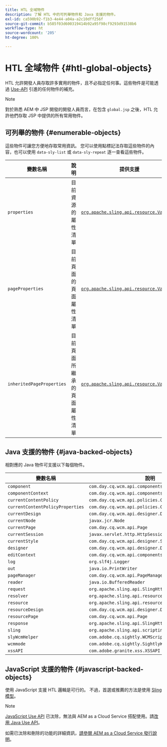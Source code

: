 ```yaml
---
title: HTL 全域物件
description: 了解 HTL 中的可列舉物件和 Java 支援的物件。
exl-id: ca590b92-f1b3-4e44-a04a-a2c10dff256f
source-git-commit: b585f03d600319414b92a95f98cf9293d91538b6
workflow-type: ht
source-wordcount: '205'
ht-degree: 100%

---
```



# HTL 全域物件 {#htl-global-objects}

HTL 允許開發人員存取許多實用的物件，且不必指定任何事。這些物件是可能透過 [Use-API](java-use-api.md) 引進的任何物件的補充。

>[!NOTE]
>
>對於熟悉 AEM 中 JSP 開發的開發人員而言，在包含 `global.jsp` 之後，HTL 允許他們存取 JSP 中提供的所有常用物件。

## 可列舉的物件 {#enumerable-objects}

這些物件可讓您方便地存取常用資訊。 您可以使用點標記法存取這些物件的內容，也可以使用 `data-sly-list` 或 `data-sly-repeat` 逐一查看這些物件。

| 變數名稱 | 說明 | 提供支援 |
|--- |--- |--- |
| `properties` | 目前資源的屬性清單 | [`org.apache.sling.api.resource.ValueMap`](https://developer.adobe.com/experience-manager/reference-materials/6-5/javadoc/org/apache/sling/api/resource/ValueMap.html) |
| `pageProperties` | 目前頁面的頁面屬性清單 | [`org.apache.sling.api.resource.ValueMap`](https://developer.adobe.com/experience-manager/reference-materials/6-5/javadoc/org/apache/sling/api/resource/ValueMap.html) |
| `inheritedPageProperties` | 目前頁面所繼承的頁面屬性清單 | [`org.apache.sling.api.resource.ValueMap`](https://developer.adobe.com/experience-manager/reference-materials/6-5/javadoc/org/apache/sling/api/resource/ValueMap.html) |

## Java 支援的物件 {#java-backed-objects}

相對應的 Java 物件可支援以下每個物件。

| 變數名稱 | 說明 |
|---|---|
| `component` | `com.day.cq.wcm.api.components.Component` |
| `componentContext` | `com.day.cq.wcm.api.components.ComponentContext` |
| `currentContentPolicy` | `com.day.cq.wcm.api.policies.ContentPolicy` |
| `currentContentPolicyProperties` | `com.day.cq.wcm.api.policies.ContentPolicy` |
| `currentDesign` | `com.day.cq.wcm.api.designer.Design` |
| `currentNode` | `javax.jcr.Node` |
| `currentPage` | `com.day.cq.wcm.api.Page` |
| `currentSession` | `javax.servlet.http.HttpSession` |
| `currentStyle` | `com.day.cq.wcm.api.designer.Style` |
| `designer` | `com.day.cq.wcm.api.designer.Designer` |
| `editContext` | `com.day.cq.wcm.api.components.EditContext` |
| `log` | `org.slf4j.Logger` |
| `out` | `java.io.PrintWriter` |
| `pageManager` | `com.day.cq.wcm.api.PageManager` |
| `reader` | `java.io.BufferedReader` |
| `request` | `org.apache.sling.api.SlingHttpServletRequest` |
| `resolver` | `org.apache.sling.api.resource.ResourceResolver` |
| `resource` | `org.apache.sling.api.resource.Resource` |
| `resourceDesign` | `com.day.cq.wcm.api.designer.Design` |
| `resourcePage` | `com.day.cq.wcm.api.Page` |
| `response` | `org.apache.sling.api.SlingHttpServletResponse` |
| `sling` | `org.apache.sling.api.scripting.SlingScriptHelper` |
| `slyWcmHelper` | `com.adobe.cq.sightly.WCMScriptHelper` |
| `wcmmode` | `com.adobe.cq.sightly.SightlyWCMMode` |
| `xssAPI` | `com.adobe.granite.xss.XSSAPI` |

## JavaScript 支援的物件 {#javascript-backed-objects}

使用 JavaScript 支援 HTL 邏輯是可行的。 不過，首選或推薦的方法是使用 [Sling 模型](https://sling.apache.org/documentation/bundles/models.html)。

>[!NOTE]
>
>[JavaScript Use API](https://github.com/adobe/htl-spec/blob/master/SPECIFICATION.md#42-javascript-use-api) 已汰除，無法與 AEM as a Cloud Service 搭配使用。請[改用 Java Use API](https://experienceleague.adobe.com/zh-hant/docs/experience-manager-htl/content/java-use-ap)。
>
>如需已汰除和刪除的功能的詳細資訊，[請參閱 AEM as a Cloud Service 發行說明](https://experienceleague.adobe.com/zh-hant/docs/experience-manager-cloud-service/content/release-notes/deprecated-removed-features)。
